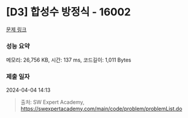 # [D3] 합성수 방정식 - 16002 

[문제 링크](https://swexpertacademy.com/main/code/problem/problemDetail.do?contestProbId=AYYAGCNKPgIDFARc) 

### 성능 요약

메모리: 26,756 KB, 시간: 137 ms, 코드길이: 1,011 Bytes

### 제출 일자

2024-04-04 14:13



> 출처: SW Expert Academy, https://swexpertacademy.com/main/code/problem/problemList.do